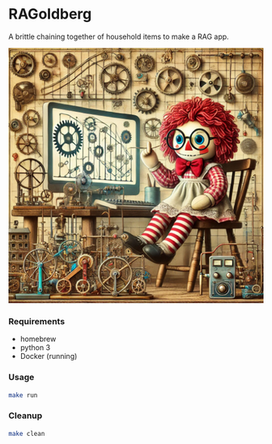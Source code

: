 # RAGoldberg
A brittle chaining together of household items to make a RAG app.

![](./docs/images/RAGolberg.png)

### Requirements
- homebrew
- python 3
- Docker (running)

### Usage

```bash
make run
```

### Cleanup

```bash
make clean
```
 